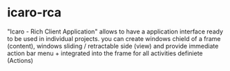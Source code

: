 icaro-rca
=========

"Icaro - Rich Client Application" allows to have a application interface ready to be used in individual projects. you can create windows chield of a frame (content), windows sliding / retractable side (view) and provide immediate action bar menu + integrated into the frame for all activities definiete (Actions)
